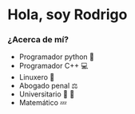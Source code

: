 # Hola, soy Rodrigo

### ¿Acerca de mí?

- Programador python :snake:
- Programador C++ :computer:
- Linuxero :penguin:
- Abogado penal :balance_scale:
- Universitario :hamster: :paw_prints:
- Matemático :zzz:
